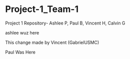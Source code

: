 # Project-1_Team-1
Project 1 Repository- Ashlee P, Paul B, Vincent H, Calvin G

ashlee wuz here

This change made by Vincent (GabrielUSMC)

Paul Was Here
